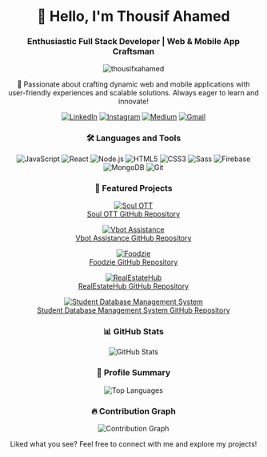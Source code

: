 <!-- Header Section -->
<h1 align="center">👋 Hello, I'm Thousif Ahamed</h1>
<h3 align="center">Enthusiastic Full Stack Developer | Web & Mobile App Craftsman</h3>

<!-- Profile Views Counter -->
<p align="center"> 
  <img src="https://komarev.com/ghpvc/?username=thousifxahamed&label=Profile%20views&color=0e75b6&style=flat" alt="thousifxahamed" /> 
</p>

<!-- Bio Section -->
<p align="center">
  🚀 Passionate about crafting dynamic web and mobile applications with user-friendly experiences and scalable solutions. Always eager to learn and innovate!
</p>

<!-- Social Media and Contact Links -->
<p align="center">
  <a href="https://linkedin.com/in/thousif-ahamed-59263b24b/" target="_blank"><img src="https://img.icons8.com/color/48/000000/linkedin.png" alt="LinkedIn"/></a>
  <a href="https://instagram.com/thousifxahamed?igshid=mwdjztnxehhwyxbmyg" target="_blank"><img src="https://img.icons8.com/color/48/000000/instagram-new--v1.png" alt="Instagram"/></a>
  <a href="https://medium.com/@ahmedthousif42" target="_blank"><img src="https://img.icons8.com/color/48/000000/medium-monogram.png" alt="Medium"/></a>
  <a href="mailto:ahmedthousif42@gmail.com" target="_blank"><img src="https://img.icons8.com/color/48/000000/gmail.png" alt="Gmail"/></a>
</p>

<!-- Skills and Tools Section -->
<h3 align="center">🛠️ Languages and Tools</h3>
<p align="center">
  <img src="https://img.icons8.com/color/48/000000/javascript.png" alt="JavaScript"/>
  <img src="https://img.icons8.com/color/48/000000/react-native.png" alt="React"/>
  <img src="https://img.icons8.com/color/48/000000/nodejs.png" alt="Node.js"/>
  <img src="https://img.icons8.com/color/48/000000/html-5.png" alt="HTML5"/>
  <img src="https://img.icons8.com/color/48/000000/css3.png" alt="CSS3"/>
  <img src="https://img.icons8.com/color/48/000000/sass.png" alt="Sass"/>
  <img src="https://img.icons8.com/color/48/000000/firebase.png" alt="Firebase"/>
  <img src="https://img.icons8.com/color/48/000000/mongodb.png" alt="MongoDB"/>
  <img src="https://img.icons8.com/color/48/000000/git.png" alt="Git"/>
</p>

<!-- Project Section -->
<h3 align="center">🚀 Featured Projects</h3>

<!-- Project 1 -->
<p align="center">
  <a href="https://soul-ott.vercel.app" target="_blank"><img src="https://via.placeholder.com/150" alt="Soul OTT"/></a>
  <br/>
  <a href="https://github.com/ThousifXahamed/Soul-ott.git" target="_blank">Soul OTT GitHub Repository</a>
</p>

<!-- Project 2 -->
<p align="center">
  <a href="https://vbot-assistance.vercel.app" target="_blank"><img src="https://via.placeholder.com/150" alt="Vbot Assistance"/></a>
  <br/>
  <a href="https://github.com/ThousifXahamed/Vbot-assistance.git" target="_blank">Vbot Assistance GitHub Repository</a>
</p>

<!-- Project 3 -->
<p align="center">
  <a href="https://foodzie-five.vercel.app" target="_blank"><img src="https://via.placeholder.com/150" alt="Foodzie"/></a>
  <br/>
  <a href="https://github.com/ThousifXahamed/Foodzie.git" target="_blank">Foodzie GitHub Repository</a>
</p>

<!-- Project 4 -->
<p align="center">
  <a href="https://real-estate-website-enp.pages.dev" target="_blank"><img src="https://via.placeholder.com/150" alt="RealEstateHub"/></a>
  <br/>
  <a href="https://github.com/ThousifXahamed/RealEstateHub.git" target="_blank">RealEstateHub GitHub Repository</a>
</p>

<!-- Project 5 -->
<p align="center">
  <a href="https://github.com/muuggle07/Student-Database-Management/raw/main/Student%20Management%20System/screenshots/home.png" target="_blank"><img src="https://via.placeholder.com/150" alt="Student Database Management System"/></a>
  <br/>
  <a href="https://github.com/muuggle07/Student-Database-Management" target="_blank">Student Database Management System GitHub Repository</a>
</p>

<!-- GitHub Stats Section -->
<h3 align="center">📊 GitHub Stats</h3>
<p align="center">
  <img src="https://github-readme-stats.vercel.app/api?username=thousifxahamed&show_icons=true&theme=dark" alt="GitHub Stats"/>
</p>

<!-- Profile Summary -->
<h3 align="center">📝 Profile Summary</h3>
<p align="center">
  <img src="https://github-readme-stats.vercel.app/api/top-langs/?username=thousifxahamed&layout=compact&theme=dark" alt="Top Languages"/>
</p>

<!-- Contribution Graph -->
<h3 align="center">🔥 Contribution Graph</h3>
<p align="center">
  <img src="https://activity-graph.herokuapp.com/graph?username=thousifxahamed&theme=react-dark" alt="Contribution Graph"/>
</p>

<!-- Footer Section -->
<p align="center">
  Liked what you see? Feel free to connect with me and explore my projects!
</p>
